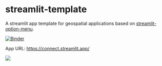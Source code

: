 # streamlit-template

A streamlit app template for geospatial applications based on [streamlit-option-menu](https://github.com/victoryhb/streamlit-option-menu).

[![Binder](https://mybinder.org/badge_logo.svg)](https://mybinder.org/v2/gh/giswqs/streamlit-template/master?urlpath=proxy/8501/)

App URL: <https://connect.streamlit.app/>

![](https://imgur.com/a/EgAig0b)
